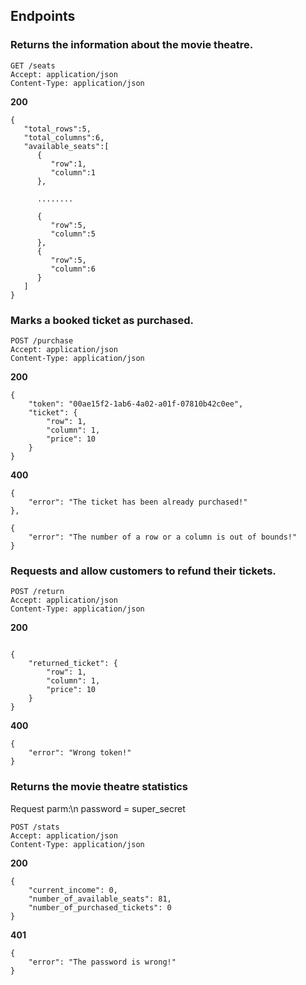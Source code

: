 ## Endpoints
### Returns the information about the movie theatre.
```
GET /seats
Accept: application/json
Content-Type: application/json
```
**200**
```
{
   "total_rows":5,
   "total_columns":6,
   "available_seats":[
      {
         "row":1,
         "column":1
      },

      ........

      {
         "row":5,
         "column":5
      },
      {
         "row":5,
         "column":6
      }
   ]
}

```

### Marks a booked ticket as purchased.
```
POST /purchase
Accept: application/json
Content-Type: application/json
```
**200**
```
{
    "token": "00ae15f2-1ab6-4a02-a01f-07810b42c0ee",
    "ticket": {
        "row": 1,
        "column": 1,
        "price": 10
    }
}
```
**400**
```
{
    "error": "The ticket has been already purchased!"
},

{
    "error": "The number of a row or a column is out of bounds!"
}

```

### Requests and allow customers to refund their tickets.
```
POST /return
Accept: application/json
Content-Type: application/json
```
**200**
```

{
    "returned_ticket": {
        "row": 1,
        "column": 1,
        "price": 10
    }
}
```
**400**
```
{
    "error": "Wrong token!"
}

```

### Returns the movie theatre statistics
Request parm:\n
password = super_secret
```
POST /stats
Accept: application/json
Content-Type: application/json
```
**200**
```
{
    "current_income": 0,
    "number_of_available_seats": 81,
    "number_of_purchased_tickets": 0
}
```
**401**
```
{
    "error": "The password is wrong!"
}
```
